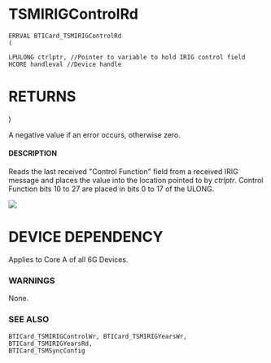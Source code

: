 # **TSMIRIGControlRd**

```
ERRVAL BTICard_TSMIRIGControlRd
(
```

```
LPULONG ctrlptr, //Pointer to variable to hold IRIG control field
HCORE handleval //Device handle
```
# **RETURNS**

)

A negative value if an error occurs, otherwise zero.

#### **DESCRIPTION**

Reads the last received "Control Function" field from a received IRIG message and places the value into the location pointed to by *ctrlptr*. Control Function bits 10 to 27 are placed in bits 0 to 17 of the ULONG.

![](_page_0_Figure_9.jpeg)

# **DEVICE DEPENDENCY**

Applies to Core A of all 6G Devices.

### **WARNINGS**

None.

### **SEE ALSO**

```
BTICard_TSMIRIGControlWr, BTICard_TSMIRIGYearsWr, BTICard_TSMIRIGYearsRd, 
BTICard_TSMSyncConfig
```